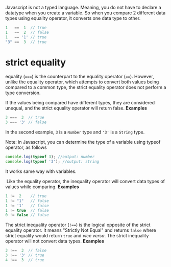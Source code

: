 Javascript is not a typed language. Meaning, you do not have to declare a datatype when you create a variable. So when you compare 2 different data types using equality operator, it converts one data type to other. 
```js
1   ==  1  // true
1   ==  2  // false
1   == '1' // true
"3" ==  3  // true
```
# strict equality
equality (`===`) is the counterpart to the equality operator (`==`). However, unlike the equality operator, which attempts to convert both values being compared to a common type, the strict equality operator does not perform a type conversion.

If the values being compared have different types, they are considered unequal, and the strict equality operator will return false.
**Examples**
```js
3 ===  3  // true
3 === '3' // false
```
In the second example, `3` is a `Number` type and `'3'` is a `String` type.

Note: in Javascript, you can determine the type of a variable using typeof operator, as follows
```js
console.log(typeof 3); //output: number
console.log(typeof '3'); //output: string
```
It works same way with variables. 


 Like the equality operator, the inequality operator will convert data types of values while comparing.
**Examples**
```js
1 !=  2    // true
1 != "1"   // false
1 != '1'   // false
1 != true  // false
0 != false // false
```
The strict inequality operator (`!==`) is the logical opposite of the strict equality operator. It means "Strictly Not Equal" and returns `false` where strict equality would return `true` and _vice versa_. The strict inequality operator will not convert data types.
**Examples**
```js
3 !==  3  // false
3 !== '3' // true
4 !==  3  // true
```
